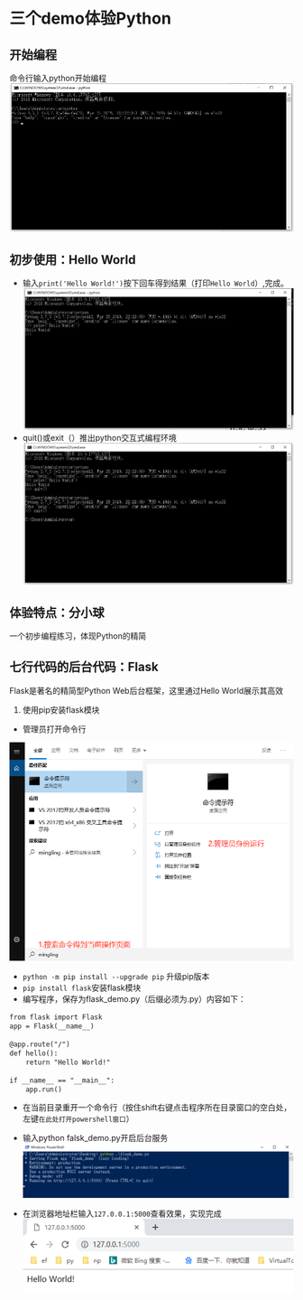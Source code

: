 # 三个demo体验Python

## 开始编程
命令行输入python开始编程
![](/assets/009.png)

## 初步使用：Hello World
- 输入`print('Hello World!')`按下回车得到结果（打印`Hello World`）,完成。
![](/assets/010.png)
- quit()或exit（）推出python交互式编程环境
![](/assets/011.png)

## 体验特点：分小球
一个初步编程练习，体现Python的精简


## 七行代码的后台代码：Flask
Flask是著名的精简型Python Web后台框架，这里通过Hello World展示其高效
1. 使用pip安装flask模块
- 管理员打开命令行

![](/assets/013.png)
- `python -m pip install --upgrade pip` 升级pip版本
- `pip install flask`安装flask模块
- 编写程序，保存为flask_demo.py（后缀必须为.py）内容如下：


```
from flask import Flask
app = Flask(__name__)

@app.route("/")
def hello():
    return "Hello World!"
    
if __name__ == "__main__":
    app.run()
```


- 在当前目录重开一个命令行（按住shift右键点击程序所在目录窗口的空白处，左键`在此处打开powershell窗口`）
- 输入python falsk_demo.py开启后台服务
![![](/assets/014.png)](/assets/014.png)

- 在浏览器地址栏输入`127.0.0.1:5000`查看效果，实现完成
![](/assets/015.png)


